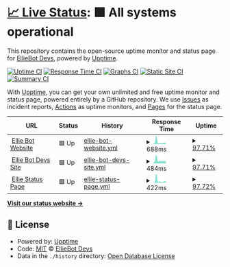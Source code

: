 # [📈 Live Status](https://EllieBotDevs.github.io/Ellie-status): <!--live status--> **🟩 All systems operational**

This repository contains the open-source uptime monitor and status page for [EllieBot Devs](https://elliebot.emotionchild.com), powered by [Upptime](https://github.com/upptime/upptime).

[![Uptime CI](https://github.com/EllieBotDevs/Ellie-status/workflows/Uptime%20CI/badge.svg)](https://github.com/EllieBotDevs/Ellie-status/actions?query=workflow%3A%22Uptime+CI%22)
[![Response Time CI](https://github.com/EllieBotDevs/Ellie-status/workflows/Response%20Time%20CI/badge.svg)](https://github.com/EllieBotDevs/Ellie-status/actions?query=workflow%3A%22Response+Time+CI%22)
[![Graphs CI](https://github.com/EllieBotDevs/Ellie-status/workflows/Graphs%20CI/badge.svg)](https://github.com/EllieBotDevs/Ellie-status/actions?query=workflow%3A%22Graphs+CI%22)
[![Static Site CI](https://github.com/EllieBotDevs/Ellie-status/workflows/Static%20Site%20CI/badge.svg)](https://github.com/EllieBotDevs/Ellie-status/actions?query=workflow%3A%22Static+Site+CI%22)
[![Summary CI](https://github.com/EllieBotDevs/Ellie-status/workflows/Summary%20CI/badge.svg)](https://github.com/EllieBotDevs/Ellie-status/actions?query=workflow%3A%22Summary+CI%22)

With [Upptime](https://upptime.js.org), you can get your own unlimited and free uptime monitor and status page, powered entirely by a GitHub repository. We use [Issues](https://github.com/EllieBotDevs/Ellie-status/issues) as incident reports, [Actions](https://github.com/EllieBotDevs/Ellie-status/actions) as uptime monitors, and [Pages](https://EllieBotDevs.github.io/Ellie-status) for the status page.

<!--start: status pages-->
<!-- This summary is generated by Upptime (https://github.com/upptime/upptime) -->
<!-- Do not edit this manually, your changes will be overwritten -->
<!-- prettier-ignore -->
| URL | Status | History | Response Time | Uptime |
| --- | ------ | ------- | ------------- | ------ |
| <img alt="" src="https://favicons.githubusercontent.com/elliebot.emotionchild.com" height="13"> [Ellie Bot Website](https://elliebot.emotionchild.com) | 🟩 Up | [ellie-bot-website.yml](https://github.com/EllieBotDevs/Ellie-status/commits/HEAD/history/ellie-bot-website.yml) | <details><summary><img alt="Response time graph" src="./graphs/ellie-bot-website/response-time-week.png" height="20"> 688ms</summary><br><a href="https://EllieBotDevs.github.io/Ellie-status/history/ellie-bot-website"><img alt="Response time 614" src="https://img.shields.io/endpoint?url=https%3A%2F%2Fraw.githubusercontent.com%2FEllieBotDevs%2FEllie-status%2FHEAD%2Fapi%2Fellie-bot-website%2Fresponse-time.json"></a><br><a href="https://EllieBotDevs.github.io/Ellie-status/history/ellie-bot-website"><img alt="24-hour response time 450" src="https://img.shields.io/endpoint?url=https%3A%2F%2Fraw.githubusercontent.com%2FEllieBotDevs%2FEllie-status%2FHEAD%2Fapi%2Fellie-bot-website%2Fresponse-time-day.json"></a><br><a href="https://EllieBotDevs.github.io/Ellie-status/history/ellie-bot-website"><img alt="7-day response time 688" src="https://img.shields.io/endpoint?url=https%3A%2F%2Fraw.githubusercontent.com%2FEllieBotDevs%2FEllie-status%2FHEAD%2Fapi%2Fellie-bot-website%2Fresponse-time-week.json"></a><br><a href="https://EllieBotDevs.github.io/Ellie-status/history/ellie-bot-website"><img alt="30-day response time 614" src="https://img.shields.io/endpoint?url=https%3A%2F%2Fraw.githubusercontent.com%2FEllieBotDevs%2FEllie-status%2FHEAD%2Fapi%2Fellie-bot-website%2Fresponse-time-month.json"></a><br><a href="https://EllieBotDevs.github.io/Ellie-status/history/ellie-bot-website"><img alt="1-year response time 614" src="https://img.shields.io/endpoint?url=https%3A%2F%2Fraw.githubusercontent.com%2FEllieBotDevs%2FEllie-status%2FHEAD%2Fapi%2Fellie-bot-website%2Fresponse-time-year.json"></a></details> | <details><summary><a href="https://EllieBotDevs.github.io/Ellie-status/history/ellie-bot-website">97.71%</a></summary><a href="https://EllieBotDevs.github.io/Ellie-status/history/ellie-bot-website"><img alt="All-time uptime 97.98%" src="https://img.shields.io/endpoint?url=https%3A%2F%2Fraw.githubusercontent.com%2FEllieBotDevs%2FEllie-status%2FHEAD%2Fapi%2Fellie-bot-website%2Fuptime.json"></a><br><a href="https://EllieBotDevs.github.io/Ellie-status/history/ellie-bot-website"><img alt="24-hour uptime 100.00%" src="https://img.shields.io/endpoint?url=https%3A%2F%2Fraw.githubusercontent.com%2FEllieBotDevs%2FEllie-status%2FHEAD%2Fapi%2Fellie-bot-website%2Fuptime-day.json"></a><br><a href="https://EllieBotDevs.github.io/Ellie-status/history/ellie-bot-website"><img alt="7-day uptime 97.71%" src="https://img.shields.io/endpoint?url=https%3A%2F%2Fraw.githubusercontent.com%2FEllieBotDevs%2FEllie-status%2FHEAD%2Fapi%2Fellie-bot-website%2Fuptime-week.json"></a><br><a href="https://EllieBotDevs.github.io/Ellie-status/history/ellie-bot-website"><img alt="30-day uptime 97.98%" src="https://img.shields.io/endpoint?url=https%3A%2F%2Fraw.githubusercontent.com%2FEllieBotDevs%2FEllie-status%2FHEAD%2Fapi%2Fellie-bot-website%2Fuptime-month.json"></a><br><a href="https://EllieBotDevs.github.io/Ellie-status/history/ellie-bot-website"><img alt="1-year uptime 97.98%" src="https://img.shields.io/endpoint?url=https%3A%2F%2Fraw.githubusercontent.com%2FEllieBotDevs%2FEllie-status%2FHEAD%2Fapi%2Fellie-bot-website%2Fuptime-year.json"></a></details>
| <img alt="" src="https://favicons.githubusercontent.com/elliebotdevs.emotionchild.com" height="13"> [Ellie Bot Devs Site](https://elliebotdevs.emotionchild.com) | 🟩 Up | [ellie-bot-devs-site.yml](https://github.com/EllieBotDevs/Ellie-status/commits/HEAD/history/ellie-bot-devs-site.yml) | <details><summary><img alt="Response time graph" src="./graphs/ellie-bot-devs-site/response-time-week.png" height="20"> 484ms</summary><br><a href="https://EllieBotDevs.github.io/Ellie-status/history/ellie-bot-devs-site"><img alt="Response time 459" src="https://img.shields.io/endpoint?url=https%3A%2F%2Fraw.githubusercontent.com%2FEllieBotDevs%2FEllie-status%2FHEAD%2Fapi%2Fellie-bot-devs-site%2Fresponse-time.json"></a><br><a href="https://EllieBotDevs.github.io/Ellie-status/history/ellie-bot-devs-site"><img alt="24-hour response time 329" src="https://img.shields.io/endpoint?url=https%3A%2F%2Fraw.githubusercontent.com%2FEllieBotDevs%2FEllie-status%2FHEAD%2Fapi%2Fellie-bot-devs-site%2Fresponse-time-day.json"></a><br><a href="https://EllieBotDevs.github.io/Ellie-status/history/ellie-bot-devs-site"><img alt="7-day response time 484" src="https://img.shields.io/endpoint?url=https%3A%2F%2Fraw.githubusercontent.com%2FEllieBotDevs%2FEllie-status%2FHEAD%2Fapi%2Fellie-bot-devs-site%2Fresponse-time-week.json"></a><br><a href="https://EllieBotDevs.github.io/Ellie-status/history/ellie-bot-devs-site"><img alt="30-day response time 459" src="https://img.shields.io/endpoint?url=https%3A%2F%2Fraw.githubusercontent.com%2FEllieBotDevs%2FEllie-status%2FHEAD%2Fapi%2Fellie-bot-devs-site%2Fresponse-time-month.json"></a><br><a href="https://EllieBotDevs.github.io/Ellie-status/history/ellie-bot-devs-site"><img alt="1-year response time 459" src="https://img.shields.io/endpoint?url=https%3A%2F%2Fraw.githubusercontent.com%2FEllieBotDevs%2FEllie-status%2FHEAD%2Fapi%2Fellie-bot-devs-site%2Fresponse-time-year.json"></a></details> | <details><summary><a href="https://EllieBotDevs.github.io/Ellie-status/history/ellie-bot-devs-site">97.71%</a></summary><a href="https://EllieBotDevs.github.io/Ellie-status/history/ellie-bot-devs-site"><img alt="All-time uptime 97.99%" src="https://img.shields.io/endpoint?url=https%3A%2F%2Fraw.githubusercontent.com%2FEllieBotDevs%2FEllie-status%2FHEAD%2Fapi%2Fellie-bot-devs-site%2Fuptime.json"></a><br><a href="https://EllieBotDevs.github.io/Ellie-status/history/ellie-bot-devs-site"><img alt="24-hour uptime 100.00%" src="https://img.shields.io/endpoint?url=https%3A%2F%2Fraw.githubusercontent.com%2FEllieBotDevs%2FEllie-status%2FHEAD%2Fapi%2Fellie-bot-devs-site%2Fuptime-day.json"></a><br><a href="https://EllieBotDevs.github.io/Ellie-status/history/ellie-bot-devs-site"><img alt="7-day uptime 97.71%" src="https://img.shields.io/endpoint?url=https%3A%2F%2Fraw.githubusercontent.com%2FEllieBotDevs%2FEllie-status%2FHEAD%2Fapi%2Fellie-bot-devs-site%2Fuptime-week.json"></a><br><a href="https://EllieBotDevs.github.io/Ellie-status/history/ellie-bot-devs-site"><img alt="30-day uptime 97.99%" src="https://img.shields.io/endpoint?url=https%3A%2F%2Fraw.githubusercontent.com%2FEllieBotDevs%2FEllie-status%2FHEAD%2Fapi%2Fellie-bot-devs-site%2Fuptime-month.json"></a><br><a href="https://EllieBotDevs.github.io/Ellie-status/history/ellie-bot-devs-site"><img alt="1-year uptime 97.99%" src="https://img.shields.io/endpoint?url=https%3A%2F%2Fraw.githubusercontent.com%2FEllieBotDevs%2FEllie-status%2FHEAD%2Fapi%2Fellie-bot-devs-site%2Fuptime-year.json"></a></details>
| <img alt="" src="https://favicons.githubusercontent.com/status.emotionchild.com" height="13"> [Ellie Status Page](https://status.emotionchild.com) | 🟩 Up | [ellie-status-page.yml](https://github.com/EllieBotDevs/Ellie-status/commits/HEAD/history/ellie-status-page.yml) | <details><summary><img alt="Response time graph" src="./graphs/ellie-status-page/response-time-week.png" height="20"> 422ms</summary><br><a href="https://EllieBotDevs.github.io/Ellie-status/history/ellie-status-page"><img alt="Response time 1055" src="https://img.shields.io/endpoint?url=https%3A%2F%2Fraw.githubusercontent.com%2FEllieBotDevs%2FEllie-status%2FHEAD%2Fapi%2Fellie-status-page%2Fresponse-time.json"></a><br><a href="https://EllieBotDevs.github.io/Ellie-status/history/ellie-status-page"><img alt="24-hour response time 335" src="https://img.shields.io/endpoint?url=https%3A%2F%2Fraw.githubusercontent.com%2FEllieBotDevs%2FEllie-status%2FHEAD%2Fapi%2Fellie-status-page%2Fresponse-time-day.json"></a><br><a href="https://EllieBotDevs.github.io/Ellie-status/history/ellie-status-page"><img alt="7-day response time 422" src="https://img.shields.io/endpoint?url=https%3A%2F%2Fraw.githubusercontent.com%2FEllieBotDevs%2FEllie-status%2FHEAD%2Fapi%2Fellie-status-page%2Fresponse-time-week.json"></a><br><a href="https://EllieBotDevs.github.io/Ellie-status/history/ellie-status-page"><img alt="30-day response time 1055" src="https://img.shields.io/endpoint?url=https%3A%2F%2Fraw.githubusercontent.com%2FEllieBotDevs%2FEllie-status%2FHEAD%2Fapi%2Fellie-status-page%2Fresponse-time-month.json"></a><br><a href="https://EllieBotDevs.github.io/Ellie-status/history/ellie-status-page"><img alt="1-year response time 1055" src="https://img.shields.io/endpoint?url=https%3A%2F%2Fraw.githubusercontent.com%2FEllieBotDevs%2FEllie-status%2FHEAD%2Fapi%2Fellie-status-page%2Fresponse-time-year.json"></a></details> | <details><summary><a href="https://EllieBotDevs.github.io/Ellie-status/history/ellie-status-page">97.72%</a></summary><a href="https://EllieBotDevs.github.io/Ellie-status/history/ellie-status-page"><img alt="All-time uptime 97.99%" src="https://img.shields.io/endpoint?url=https%3A%2F%2Fraw.githubusercontent.com%2FEllieBotDevs%2FEllie-status%2FHEAD%2Fapi%2Fellie-status-page%2Fuptime.json"></a><br><a href="https://EllieBotDevs.github.io/Ellie-status/history/ellie-status-page"><img alt="24-hour uptime 100.00%" src="https://img.shields.io/endpoint?url=https%3A%2F%2Fraw.githubusercontent.com%2FEllieBotDevs%2FEllie-status%2FHEAD%2Fapi%2Fellie-status-page%2Fuptime-day.json"></a><br><a href="https://EllieBotDevs.github.io/Ellie-status/history/ellie-status-page"><img alt="7-day uptime 97.72%" src="https://img.shields.io/endpoint?url=https%3A%2F%2Fraw.githubusercontent.com%2FEllieBotDevs%2FEllie-status%2FHEAD%2Fapi%2Fellie-status-page%2Fuptime-week.json"></a><br><a href="https://EllieBotDevs.github.io/Ellie-status/history/ellie-status-page"><img alt="30-day uptime 97.99%" src="https://img.shields.io/endpoint?url=https%3A%2F%2Fraw.githubusercontent.com%2FEllieBotDevs%2FEllie-status%2FHEAD%2Fapi%2Fellie-status-page%2Fuptime-month.json"></a><br><a href="https://EllieBotDevs.github.io/Ellie-status/history/ellie-status-page"><img alt="1-year uptime 97.99%" src="https://img.shields.io/endpoint?url=https%3A%2F%2Fraw.githubusercontent.com%2FEllieBotDevs%2FEllie-status%2FHEAD%2Fapi%2Fellie-status-page%2Fuptime-year.json"></a></details>

<!--end: status pages-->

[**Visit our status website →**](https://EllieBotDevs.github.io/Ellie-status)

## 📄 License

- Powered by: [Upptime](https://github.com/upptime/upptime)
- Code: [MIT](./LICENSE) © [EllieBot Devs](https://elliebot.emotionchild.com)
- Data in the `./history` directory: [Open Database License](https://opendatacommons.org/licenses/odbl/1-0/)
